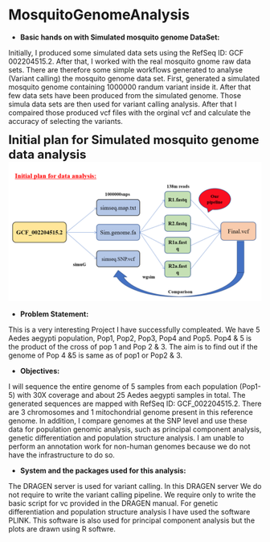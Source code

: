 # MosquitoGenomeAnalysis

+ **Basic hands on with Simulated mosquito genome DataSet:**


Initially, I produced some simulated data sets using the RefSeq ID: GCF 002204515.2. 
After that, I worked with the real mosquito gnome raw data sets. There are therefore some simple workflows generated to analyse (Variant calling) the mosquito genome data set.
First, generated a simulated mosquito genome containing 1000000 randum variant inside it.
After that few data sets have been produced from the simulated genome.
Those simula data sets are then used for variant calling analysis.
After that I compaired those produced vcf files with the orginal vcf and calculate the accuracy of selecting the variants. 

<font size="5">**Initial plan for Simulated mosquito genome data analysis**</font>
<img src="images/InitialPlan.png">



+ **Problem Statement:**

This is a very interesting Project I have successfully compleated.
We have 5 Aedes aegypti population, Pop1, Pop2, Pop3, Pop4 and Pop5. 
Pop4 & 5 is the product of the cross of pop 1 and Pop 2 & 3.
The aim is to find out if the genome of Pop 4 &5 is same as of pop1 or Pop2 & 3. 


+ **Objectives:**

I will sequence the entire genome of 5 samples from each population (Pop1-5) with 30X coverage and about 25 Aedes aegypti samples in total. 
The generated sequences are mapped with RefSeq ID: GCF_002204515.2. There are 3 chromosomes and 1 mitochondrial genome present in this reference genome.
In addition, I compare genomes at the SNP level and use these data for population genomic analysis, such as principal component analysis, genetic 
differentiation and population structure analysis. I am unable to perform an annotation work for non-human genomes because we do not have the 
infrastructure to do so.


+ **System and the packages used for this analysis:**

The DRAGEN server is used for variant calling. In this DRAGEN server We do not require to write the variant calling pipeline.
We require only to write the basic script for vc provided in the DRAGEN manual.
For genetic differentiation and population structure analysis I have used the software PLINK. 
This software is also used for principal component analysis but the plots are drawn using R softwre. 




